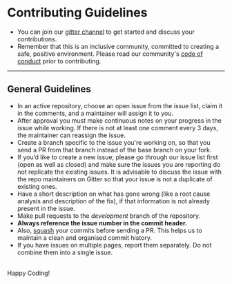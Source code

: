 # Contributing Guidelines
* You can join our [gitter channel](https://gitter.im/ACM-W-NITK-Community/community?utm_source=share-link&utm_medium=link&utm_campaign=share-link) to get started and discuss your contributions.
* Remember that this is an inclusive community, committed to creating a safe, positive environment. Please read our community's [code of conduct](https://github.com/acm-w-nitk/acm-w-nitk.github.io/blob/master/Code-of-conduct.md) prior to contributing.

---

## General Guidelines
* In an active repository, choose an open issue from the issue list, claim it in the comments, and a maintainer will assign it to you.
* After approval you must make continuous notes on your progress in the issue while working.  If there is not at least one comment every 3 days, the maintainer can reassign the issue.
* Create a branch specific to the issue you're working on, so that you send a PR from that branch instead of the base branch on your fork.
* If you’d like to create a new issue, please go through our issue list first (open as well as closed) and make sure the issues you are reporting do not replicate the existing issues. It is advisable to discuss the issue with the repo maintainers on Gitter so that your issue is not a duplicate of existing ones.
* Have a short description on what has gone wrong (like a root cause analysis and description of the fix), if that information is not already present in the issue.
* Make pull requests to the *development* branch of the repository.
* **Always reference the issue number in the commit header.**
* Also, [squash](https://github.com/wprig/wprig/wiki/How-to-squash-commits) your commits before sending a PR. This helps us to maintain a clean and organised commit history.
* If you have issues on multiple pages, report them separately. Do not combine them into a single issue.
<br>
Happy Coding!
